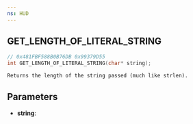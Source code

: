```yaml
---
ns: HUD
---
```

## GET_LENGTH_OF_LITERAL_STRING

```c
// 0x481FBF588B0B76DB 0x99379D55
int GET_LENGTH_OF_LITERAL_STRING(char* string);
```

```
Returns the length of the string passed (much like strlen).
```

## Parameters
* **string**:
